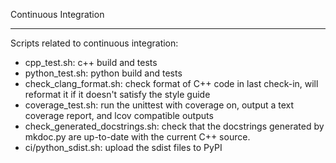 Continuous Integration
**********************

Scripts related to continuous integration:

* cpp_test.sh: c++ build and tests
* python_test.sh: python build and tests
* check_clang_format.sh: check format of C++ code in last check-in,
    will reformat it if it doesn't satisfy the style guide
* coverage_test.sh: run the unittest with coverage on, output a text coverage
  report, and lcov compatible outputs
* check_generated_docstrings.sh: check that the docstrings generated by mkdoc.py
    are up-to-date with the current C++ source.
* ci/python_sdist.sh: upload the sdist files to PyPI
